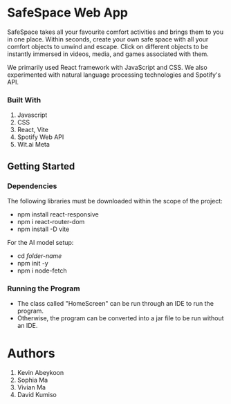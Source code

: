 # SafeSpace Web App
SafeSpace takes all your favourite comfort activities 
and brings them to you in one place. Within seconds, 
create your own safe space with all your comfort objects 
to unwind and escape. Click on different objects to be 
instantly immersed in videos, media, and games associated with them.

We primarily used React framework with JavaScript and CSS. 
We also experimented with natural language processing 
technologies and Spotify's API.

### Built With
1. Javascript
2. CSS
3. React, Vite
4. Spotify Web API
5. Wit.ai Meta

## Getting Started
### Dependencies
The following libraries must be downloaded within the scope of the project:
* npm install react-responsive
* npm i react-router-dom
* npm install -D vite

For the AI model setup:
* cd *folder-name*
* npm init -y
* npm i node-fetch


### Running the Program

* The class called "HomeScreen" can be run through an IDE to run the program.
* Otherwise, the program can be converted into a jar file to be run without an IDE.


# Authors
1. Kevin Abeykoon
2. Sophia Ma
3. Vivian Ma
4. David Kumiso
